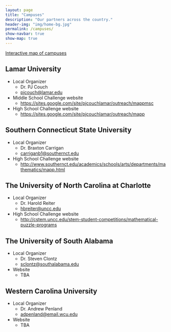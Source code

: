```yaml
---
layout: page
title: "Campuses"
description: "Our partners across the country."
header-img: "img/home-bg.jpg"
permalink: /campuses/
show-navbar: true
show-map: true
---
```


<p class="text-center">
  <a href="#locations-map">Interactive map of campuses</a>
</p>

## Lamar University

- Local Organizer
    - Dr. PJ Couch
    - <pjcouch@lamar.edu>
- Middle School Challenge website
    - <https://sites.google.com/site/pjcouchlamar/outreach/mappmsc>
- High School Challenge website       
    - <https://sites.google.com/site/pjcouchlamar/outreach/mapp>

## Southern Connecticut State University

- Local Organizer
    - Dr. Braxton Carrigan
    - <carriganb1@southernct.edu>
- High School Challenge website
    - <http://www.southernct.edu/academics/schools/arts/departments/mathematics/mapp.html>

## The University of North Carolina at Charlotte

- Local Organizer
    - Dr. Harold Reiter
    - <hbreiter@uncc.edu>
- High School Challenge website
    - <http://cstem.uncc.edu/stem-student-competitions/mathematical-puzzle-programs>

## The University of South Alabama

- Local Organizer
    - Dr. Steven Clontz
    - <sclontz@southalabama.edu>
- Website
    - TBA

## Western Carolina University

- Local Organizer
    - Dr. Andrew Penland
    - <adpenland@email.wcu.edu>
- Website
    - TBA
